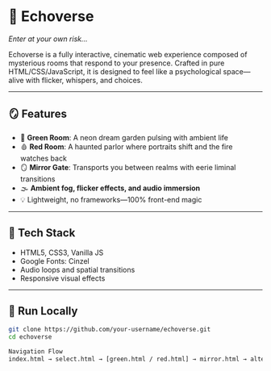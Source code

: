 # 🌌 Echoverse

*Enter at your own risk…*

Echoverse is a fully interactive, cinematic web experience composed of mysterious rooms that respond to your presence. Crafted in pure HTML/CSS/JavaScript, it is designed to feel like a psychological space—alive with flicker, whispers, and choices.

---

## 🪞 Features

- 🌿 **Green Room**: A neon dream garden pulsing with ambient life
- 🩸 **Red Room**: A haunted parlor where portraits shift and the fire watches back
- 🪞 **Mirror Gate**: Transports you between realms with eerie liminal transitions
- 🌫 **Ambient fog, flicker effects, and audio immersion**
- 💡 Lightweight, no frameworks—100% front-end magic

---

## 🧰 Tech Stack

- HTML5, CSS3, Vanilla JS
- Google Fonts: Cinzel
- Audio loops and spatial transitions
- Responsive visual effects

---

## 🧪 Run Locally

```bash
git clone https://github.com/your-username/echoverse.git
cd echoverse

Navigation Flow
index.html → select.html → [green.html / red.html] → mirror.html → alternate room

